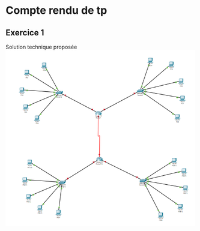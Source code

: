# Compte rendu de tp

## Exercice 1
Solution technique proposée
![Exercice 1](screenshots/exercice1.png)